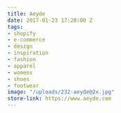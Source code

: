 ```yaml
---
title: Aeyde
date: 2017-01-23 17:28:00 Z
tags:
- shopify
- e-commerce
- design
- inspiration
- fashion
- apparel
- womens
- shoes
- footwear
image: "/uploads/232-aeyde@2x.jpg"
store-link: https://www.aeyde.com
---
```


